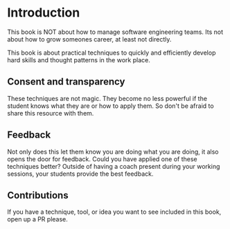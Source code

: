 # Introduction

This book is NOT about how to manage software engineering teams.  Its not about how to grow someones career, at least not directly.  

This book is about practical techniques to quickly and efficiently develop hard skills and thought patterns in the work place.  

## Consent and transparency  

These techniques are not magic.  They become no less powerful if the student knows what they are or how to apply them.  So don't be afraid to share this resource with them. 


## Feedback
Not only does this let them know you are doing what you are doing, it also opens the door for feedback.  Could you have applied one of these techniques better?  Outside of having a coach present during your working sessions, your students provide the best feedback.  


## Contributions  

If you have a technique, tool, or idea you want to see included in this book, open up a PR please.  

